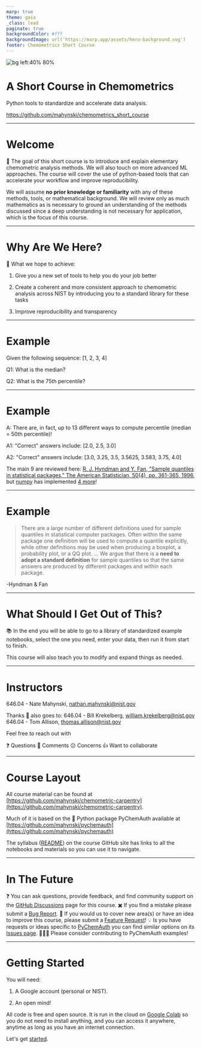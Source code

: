 ```yaml
---
marp: true
theme: gaia
_class: lead
paginate: true
backgroundColor: #fff
backgroundImage: url('https://marp.app/assets/hero-background.svg')
footer: Chemometrics Short Course
---
```


![bg left:40% 80%](https://upload.wikimedia.org/wikipedia/commons/e/ee/NIST_logo.svg)

# **A Short Course in Chemometrics**

Python tools to standardize and accelerate data analysis.

https://github.com/mahynski/chemometrics_short_course

---

# Welcome

<style scoped>section{font-size:30px;}</style>

:dart: The goal of this short course is to introduce and explain elementary chemometric analysis methods. We will also touch on more advanced ML approaches. The course will cover the use of python-based tools that can accelerate your workflow and improve reproducibility. 

We will assume **no prior knowledge or familiarity** with any of these methods, tools, or mathematical background. We will review only as much mathematics as is necessary to ground an understanding of the methods discussed since a deep understanding is not necessary for application, which is the focus of this course.

--- 

# Why Are We Here?

<style scoped>section{font-size:30px;}</style>

:rocket: What we hope to achieve:

1. Give you a new set of tools to help you do your job better

2. Create a coherent and more consistent approach to chemometric analysis across NIST by introducing you to a standard library for these tasks

3. Improve reproducibility and transparency

--- 

# Example

<style scoped>section{font-size:30px;}</style>

Given the following sequence: [1, 2, 3, 4]

Q1: What is the median?

Q2: What is the 75th percentile?

---

# Example

<style scoped>section{font-size:30px;}</style>

A: There are, in fact, up to 13 different ways to compute percentile (median = 50th percentile)!

A1: "Correct" answers include: [2.0, 2.5, 3.0]

A2: "Correct" answers include: [3.0, 3.25, 3.5, 3.5625, 3.583, 3.75, 4.0]

The main 9 are reviewed here: [R. J. Hyndman and Y. Fan, "Sample quantiles in statistical packages," The American Statistician, 50(4), pp. 361-365, 1996](https://www.tandfonline.com/doi/abs/10.1080/00031305.1996.10473566), but [numpy](https://numpy.org) has implemented [4 more](https://numpy.org/doc/stable/reference/generated/numpy.quantile.html)!

---

# Example

<style scoped>section{font-size:30px;}</style>

> There are a large number of different definitions used for sample quantiles in statistical computer packages. Often within the same package one definition will be used to compute a quantile explicitly, while other definitions may be used when producing a boxplot, a probability plot, or a QQ plot. ... We argue that there is a **need to adopt a standard definition** for sample quantiles so that the same answers are produced by different packages and within each package.

-Hyndman & Fan

---

# What Should I Get Out of This?

<style scoped>section{font-size:30px;}</style>

:books: In the end you will be able to go to a library of standardized example notebooks, select the one you need, enter your data, then run it from start to finish. 

This course will also teach you to modify and expand things as needed.

---

# Instructors

<style scoped>section{font-size:30px;}</style>

646.04 - Nate Mahynski, nathan.mahynski@nist.gov

Thanks :clap: also goes to:
646.04 - Bill Krekelberg, william.krekelberg@nist.gov
646.04 - Tom Allison, thomas.allison@nist.gov

Feel free to reach out with 

:question: Questions
:speech_balloon: Comments
:confused: Concerns
:thumbsup: Want to collaborate

---

# Course Layout

All course material can be found at [https://github.com/mahynski/chemometric-carpentry](https://github.com/mahynski/chemometric-carpentry).

Much of it is based on the :snake: Python package PyChemAuth available at [https://github.com/mahynski/pychemauth](https://github.com/mahynski/pychemauth)

The syllabus ([README](https://github.com/mahynski/chemometric-carpentry/blob/main/README.md)) on the course GitHub site has links to all the notebooks and materials so you can use it to navigate.

--- 

# In The Future

❓ You can ask questions, provide feedback, and find community support on the [GitHub Discussions](https://github.com/mahynski/chemometric-carpentry/discussions) page for this course.
✖️ If you find a mistake please submit a [Bug Report](https://github.com/mahynski/chemometric-carpentry/issues/new/choose).
🔭 If you would us to cover new area(s) or have an idea to improve this course, please submit a [Feature Request](https://github.com/mahynski/chemometric-carpentry/issues/new/choose)!
💡 Is you have requests or ideas specific to [PyChemAuth](https://github.com/mahynski/pychemauth) you can find similar options on its [Issues page](https://github.com/mahynski/pychemauth/issues).
🧑‍🤝‍🧑 Please consider contributing to PyChemAuth examples!

---

# Getting Started

You will need:

1. A Google account (personal or NIST).

2. An open mind!

All code is free and open source.  It is run in the cloud on [Google Colab](https://colab.research.google.com/) so you do not need to install anything, and you can access it anywhere, anytime as long as you have an internet connection.

Let's get [started](https://github.com/mahynski/chemometric-carpentry/).

